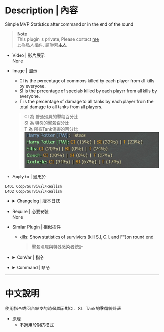 # Description | 內容
Simple MVP Statistics after command or in the end of the round

> __Note__ <br/>
This plugin is private, Please contact [me](https://github.com/fbef0102/Game-Private_Plugin#私人插件列表-private-plugins-list)<br/>
此為私人插件, 請聯繫[本人](https://github.com/fbef0102/Game-Private_Plugin#私人插件列表-private-plugins-list)

* Video | 影片展示
<br/>None

* Image | 圖示
	* CI is the percentage of commons killed by each player from all kills by everyone.
	* SI is the percentage of specials killed by each player from all kills by everyone.
	* T is the percentage of damage to all tanks by each player from the total damage to all tanks from all players.
	> CI 為 普通殭屍的擊殺百分比<br/>
	SI 為 特感的擊殺百分比<br/>
	T 為 所有Tank傷害的百分比
	<br/>![L4D2_Stats_Percentage_UP_1](image/L4D2_Stats_Percentage_UP_1.jpg)

* Apply to | 適用於
```
L4D1 Coop/Survival/Realism
L4D2 Coop/Survival/Realism
```

* <details><summary>Changelog | 版本日誌</summary>

	* v1.1
	    * More accurate damage done to tank

    * v1.0
        * [Original Post by alasfourom](https://forums.alliedmods.net/showpost.php?p=2788307&postcount=2)
</details>

* Require | 必要安裝
<br/>None

* Similar Plugin | 相似插件
	* [kills](https://github.com/fbef0102/L4D1_2-Plugins/tree/master/kills): Show statistics of surviviors (kill S.I, C.I. and FF)on round end
		> 擊殺殭屍與特殊感染者統計

* <details><summary>ConVar | 指令</summary>

	None
</details>

* <details><summary>Command | 命令</summary>

	* **Display Survivors Stats**
	```php
	sm_stats
	```
</details>

- - - -
# 中文說明
使用指令或回合結束的時候顯示對CI、SI、Tank的擊傷統計表

* 原理
	* 不適用於對抗模式
